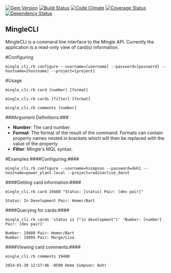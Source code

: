 [![Gem Version](https://badge.fury.io/rb/mingle_cli.png)](http://badge.fury.io/rb/mingle_cli)
[![Build Status](https://travis-ci.org/ike18t/mingle_cli.png?branch=master)](https://travis-ci.org/ike18t/mingle_cli)
[![Code Climate](https://codeclimate.com/github/ike18t/mingle_cli.png)](https://codeclimate.com/github/ike18t/mingle_cli)
[![Coverage Status](https://coveralls.io/repos/ike18t/mingle_cli/badge.png?branch=master)](https://coveralls.io/r/ike18t/mingle_cli?branch=master)
[![Dependency Status](https://gemnasium.com/ike18t/mingle_cli.png)](https://gemnasium.com/ike18t/mingle_cli)

## MingleCLI
MingleCLI is a command line interface to the Mingle API.  Currently the application is a read-only view of card(s) information.

#Configuring
```
mingle_cli.rb configure --username=[username] --password=[password] --hostname=[hostname] --project=[project]
```

#Usage


```
mingle_cli.rb card [number] [format]
```

```
mingle_cli.rb cards [filter] [format]
```

```
mingle_cli.rb comments [number]
```

###Argument Definitions:###
* __Number__: The card number.
* __Format__: The format of the result of the command.  Formats can contain property names nested in brackets which will then be replaced with the value of the property.
* __Filter__: Mingle's MQL syntax.


#Examples
####Configuring:####

```
mingle_cli.rb configure --username=hsimpson --password=doh1 --hostname=power_plant.local --project=radioactive_donut
```
####Getting card information:####

```
mingle_cli.rb card 19480 "Status: [status] Pair: [dev pair]"
```

```
Status: In Development Pair: Homer/Bart
```
####Querying for cards:####

```
mingle_cli.rb cards 'status is ["in development"]' 'Number: [number] Pair: [dev pair]'
```

```
Number: 19480 Pair: Homer/Bart
Number: 19495 Pair: Marge/Lisa
```
####Viewing card comments:####

```
mingle_cli.rb comments 19480
```

```
2014-01-30 12:57:46 -0500 Home Simpson: Doh!
```